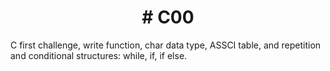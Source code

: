 <h1 align="center">
  # C00
</h1>
C first challenge, write function, char data type, ASSCI table, and repetition and conditional structures: while, if, if else.
